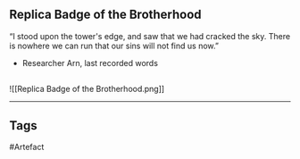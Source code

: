 ## Replica Badge of the Brotherhood
“I stood upon the tower's edge, and saw that we had cracked the sky.
There is nowhere we can run that our sins will not find us now.”
- Researcher Arn, last recorded words
## 
![[Replica Badge of the Brotherhood.png]]

---
## Tags
#Artefact